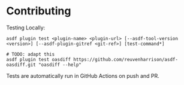 # Contributing

Testing Locally:

```shell
asdf plugin test <plugin-name> <plugin-url> [--asdf-tool-version <version>] [--asdf-plugin-gitref <git-ref>] [test-command*]

# TODO: adapt this
asdf plugin test oasdiff https://github.com/reuvenharrison/asdf-oasdiff.git "oasdiff --help"
```

Tests are automatically run in GitHub Actions on push and PR.
